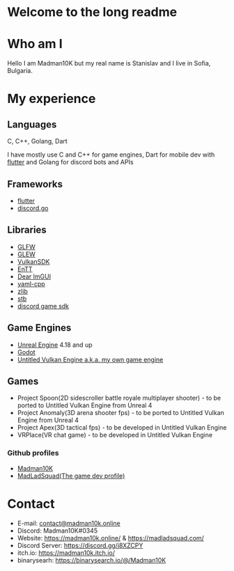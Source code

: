 # Welcome to the long readme
# Who am I 
Hello I am Madman10K but my real name is Stanislav and I live in Sofia, Bulgaria.
# My experience
## Languages
C, C++, Golang, Dart

I have mostly use C and C++ for game engines, Dart for mobile dev with [flutter](https://en.wikipedia.org/wiki/Flutter_(software)) and Golang for discord bots and APIs
## Frameworks 
- [flutter](https://en.wikipedia.org/wiki/Flutter_(software))
- [discord.go](https://github.com/bwmarrin/discordgo)
## Libraries
- [GLFW](https://www.glfw.org/)
- [GLEW](http://glew.sourceforge.net/)
- [VulkanSDK](https://www.lunarg.com/vulkan-sdk/)
- [EnTT](https://github.com/skypjack/entt)
- [Dear ImGUI](https://github.com/ocornut/imgui)
- [yaml-cpp](https://github.com/jbeder/yaml-cpp)
- [zlib](https://en.wikipedia.org/wiki/Zlib)
- [stb](https://github.com/nothings/stb)
- [discord game sdk](https://discord.com/developers/applications)
## Game Engines
- [Unreal Engine](https://en.wikipedia.org/wiki/Unreal_Engine) 4.18 and up
- [Godot](https://en.wikipedia.org/wiki/Godot_(game_engine))
- [Untitled Vulkan Engine a.k.a. my own game engine](https://github.com/MadLadSquad/UntitledVulkanGameEngine)
## Games
- Project Spoon(2D sidescroller battle royale multiplayer shooter) - to be ported to Untitled Vulkan Engine from Unreal 4 
- Project Anomaly(3D arena shooter fps) - to be ported to Untitled Vulkan Engine from Unreal 4
- Project Apex(3D tactical fps) - to be developed in Untitled Vulkan Engine
- VRPlace(VR chat game) - to be developed in Untitled Vulkan Engine
### Github profiles
- [Madman10K](https://github.com/Madman10K/)
- [MadLadSquad(The game dev profile)](https://github.com/MadLadSquad)
# Contact
- E-mail: contact@madman10k.online
- Discord: Madman10K#0345
- Website: https://madman10k.online/ & https://madladsquad.com/
- Discord Server: https://discord.gg/j8XZCPY
- itch.io: https://madman10k.itch.io/
- binarysearh: https://binarysearch.io/@/Madman10K
